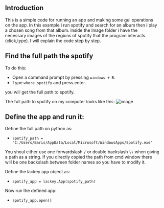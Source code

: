 ## Introduction ##
This is a simple code for running an app and making some gui operations on the app. In this example i run spotify and search for an album then i play a chosen song from that album. Inside the Image folder i have the necessary images of the regions of spotify that the program interacts (click,type). I will explain the code step by step.

## Find the full path the spotify ##
To do this:
* Open a command prompt by pressing `windows + R`.
* Type `where spotify` and press enter.

you will get the full path to spotify.	

The full path to spotify on my computer looks like this:
![image](https://user-images.githubusercontent.com/122377157/225025802-cb94ae5c-afcc-4aed-ae66-20e0f2e25605.png)

## Define the app and run it: ##

Define the full path on python as:
* `spotify_path = "C:/Users/Baris/AppData/Local/Microsoft/WindowsApps/Spotify.exe"`

You shoul either use one forwardslash `/` or double backslash `\\` when giving a path as a string. If you directly copied the path from cmd window there will be one backslash between folder names so you have to modify it.

Define the lackey app object as:
* `spotify_app = lackey.App(spotify_path)`

Now run the defined app:
* `spotify_app.open()`


